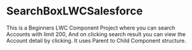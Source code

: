 # SearchBoxLWCSalesforce
This is a Beginners LWC Component Project where you can search Accounts with limit 200, And on clicking search result you can view the Account detail by clicking.
It uses Parent to Child Component structure.
